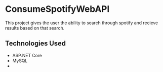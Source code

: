 # ConsumeSpotifyWebAPI

This project gives the user the ability to search through spotify and recieve results based on that search.

## Technologies Used
- ASP.NET Core
- MySQL
- 

